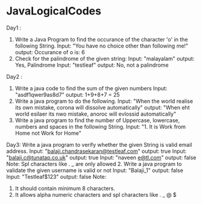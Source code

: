 # JavaLogicalCodes
Day1 : 
1. Write a Java Program to find the occurance of the character 'o' in the following String.
Input: "You have no choice other than following me!"
output: Occurance of o is: 6
2. Check for the palindrome of the given string:
Input: "malayalam"
output: Yes, Palindrome
Input: "testleaf"
output: No, not a palindrome

Day2 :
1. Write a java code to find the sum of the given numbers
Input: "asdf1qwer9as8d7"
output: 1+9+8+7 = 25
2. Write a java program to do the following.
Input: "When the world realise its own mistake, corona will dissolve automatically"
output: "When eht world esilaer its nwo mistake, anoroc will evlossid automatically"
3. Write a java program to find the number of Uppercase, lowercase, numbers and spaces in the following String.
Input: "1. It is Work from Home  not Work for Home"

Day3:
Write a java program to verify whether the given String is valid email address.
Input: "balaji.chandrasekaran@testleaf.com"
output: true
Input: "balaji.c@tunatap.co.uk"
output: true
Input: "naveen e@tl.com"
output: false
Note: Spl characters like . _ are only allowed
2. Write a java program to validate the given username is valid or not
Input: "Balaji_1"
output: false
Input: "Testleaf$123"
output: false
Note: 
1. It should contain minimum 8 characters.
2. It allows alpha numeric characters and spl characters like . _ @ $

